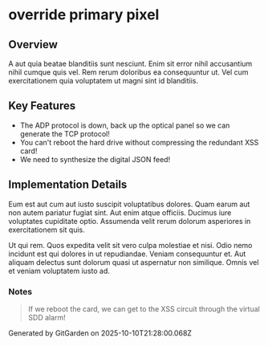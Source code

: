 # override primary pixel

## Overview
A aut quia beatae blanditiis sunt nesciunt. Enim sit error nihil accusantium nihil cumque quis vel. Rem rerum doloribus ea consequuntur ut. Vel cum exercitationem quia voluptatem ut magni sint id blanditiis.

## Key Features
- The ADP protocol is down, back up the optical panel so we can generate the TCP protocol!
- You can't reboot the hard drive without compressing the redundant XSS card!
- We need to synthesize the digital JSON feed!

## Implementation Details
Eum est aut cum aut iusto suscipit voluptatibus dolores. Quam earum aut non autem pariatur fugiat sint. Aut enim atque officiis. Ducimus iure voluptates cupiditate optio. Assumenda velit rerum dolorum asperiores in exercitationem sit quis.
 Ut qui rem. Quos expedita velit sit vero culpa molestiae et nisi. Odio nemo incidunt est qui dolores in ut repudiandae. Veniam consequuntur et. Aut aliquam delectus sunt dolorum quasi ut aspernatur non similique. Omnis vel et veniam voluptatem iusto ad.

### Notes
> If we reboot the card, we can get to the XSS circuit through the virtual SDD alarm!

Generated by GitGarden on 2025-10-10T21:28:00.068Z